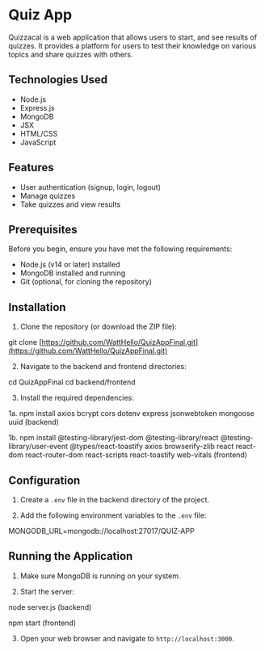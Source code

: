 # Quiz App

Quizzacal is a web application that allows users to start, and see results of quizzes. It provides a platform for users to test their knowledge on various topics and share quizzes with others.

## Technologies Used

- Node.js
- Express.js
- MongoDB
- JSX
- HTML/CSS
- JavaScript

## Features

- User authentication (signup, login, logout)
- Manage quizzes
- Take quizzes and view results

## Prerequisites

Before you begin, ensure you have met the following requirements:

- Node.js (v14 or later) installed
- MongoDB installed and running
- Git (optional, for cloning the repository)

## Installation

1. Clone the repository (or download the ZIP file):

git clone [https://github.com/WattHello/QuizAppFinal.git](https://github.com/WattHello/QuizAppFinal.git)

2. Navigate to the backend and frontend directories:

cd QuizAppFinal
cd backend/frontend

3. Install the required dependencies:

1a. npm install axios bcrypt cors dotenv express jsonwebtoken mongoose uuid (backend)

1b. npm install @testing-library/jest-dom @testing-library/react @testing-library/user-event @types/react-toastify axios browserify-zlib react react-dom react-router-dom react-scripts react-toastify web-vitals (frontend)

## Configuration

1. Create a `.env` file in the backend directory of the project.

2. Add the following environment variables to the `.env` file:

MONGODB_URL=mongodb://localhost:27017/QUIZ-APP

## Running the Application

1. Make sure MongoDB is running on your system.

2. Start the server:

node server.js (backend)

npm start (frontend)

3. Open your web browser and navigate to `http://localhost:3000`.
